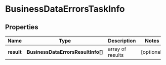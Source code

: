 # BusinessDataErrorsTaskInfo

## Properties

| Name | Type | Description | Notes |
|------------ | ------------- | ------------- | -------------|
**result** | **BusinessDataErrorsResultInfo[]** | array of results |[optional]|